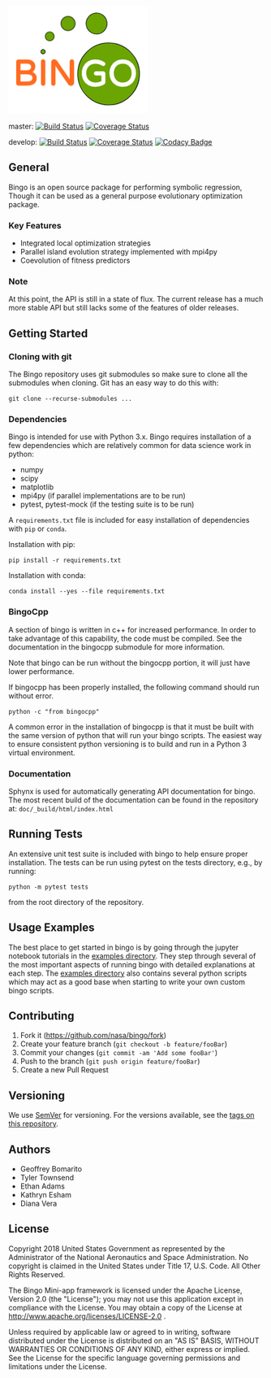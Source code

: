 ![Bingo Logo](media/logo.png)

master: [![Build Status](https://travis-ci.com/nasa/bingo.svg?branch=master)](https://travis-ci.com/nasa/bingo) [![Coverage Status](https://coveralls.io/repos/github/nasa/bingo/badge.svg?branch=master)](https://coveralls.io/github/nasa/bingo?branch=master)

develop: [![Build Status](https://travis-ci.com/nasa/bingo.svg?branch=develop)](https://travis-ci.com/nasa/bingo) [![Coverage Status](https://coveralls.io/repos/github/nasa/bingo/badge.svg?branch=develop)](https://coveralls.io/github/nasa/bingo?branch=develop) [![Codacy Badge](https://api.codacy.com/project/badge/Grade/9fe09cffafe64032962a82f7f1588e9f)](https://www.codacy.com/app/bingo_developers/bingo?utm_source=github.com&amp;utm_medium=referral&amp;utm_content=nasa/bingo&amp;utm_campaign=Badge_Grade)

## General
Bingo is an open source package for performing symbolic regression, Though it 
can be used as a general purpose evolutionary optimization package.  

### Key Features
  * Integrated local optimization strategies
  * Parallel island evolution strategy implemented with mpi4py
  * Coevolution of fitness predictors
  
### Note
At this point, the API is still in a state of flux. The current release has a 
much more stable API but still lacks some of the features of older releases.

## Getting Started

### Cloning with git
The Bingo repository uses git submodules so make sure to clone all the
submodules when cloning.  Git has an easy way to do this with:
```shell
git clone --recurse-submodules ...
```

### Dependencies
Bingo is intended for use with Python 3.x.  Bingo requires installation of a 
few dependencies which are relatively common for data science work in python:
  - numpy
  - scipy
  - matplotlib
  - mpi4py (if parallel implementations are to be run)
  - pytest, pytest-mock (if the testing suite is to be run)
  
A `requirements.txt` file is included for easy installation of dependencies with 
`pip` or `conda`.

Installation with pip:
```shell
pip install -r requirements.txt
```

Installation with conda:
```shell
conda install --yes --file requirements.txt
```

### BingoCpp
A section of bingo is written in c++ for increased performance.  In order to 
take advantage of this capability, the code must be compiled.  See the 
documentation in the bingocpp submodule for more information.

Note that bingo can be run without the bingocpp portion, it will just have lower 
performance.

If bingocpp has been properly installed, the following command should run 
without error.
```shell
python -c "from bingocpp"
```

A common error in the installation of bingocpp is that it must be built with 
the same version of python that will run your bingo scripts.  The easiest way 
to ensure consistent python versioning is to build and run in a Python 3 
virtual environment.

### Documentation
Sphynx is used for automatically generating API documentation for bingo. The 
most recent build of the documentation can be found in the repository at: 
`doc/_build/html/index.html`


## Running Tests
An extensive unit test suite is included with bingo to help ensure proper 
installation. The tests can be run using pytest on the tests directory, e.g., 
by running:
```shell
python -m pytest tests 
```
from the root directory of the repository.

## Usage Examples
The best place to get started in bingo is by going through the jupyter notebook
tutorials in the [examples directory](examples/). They step through several of
the most important aspects of running bingo with detailed explanations at each
step.  The [examples directory](examples/) also contains several python scripts
which may act as a good base when starting to write your own custom bingo
scripts.


## Contributing
1. Fork it (<https://github.com/nasa/bingo/fork>)
2. Create your feature branch (`git checkout -b feature/fooBar`)
3. Commit your changes (`git commit -am 'Add some fooBar'`)
4. Push to the branch (`git push origin feature/fooBar`)
5. Create a new Pull Request


## Versioning
We use [SemVer](http://semver.org/) for versioning. For the versions available, 
see the [tags on this repository](https://github.com/nasa/bingo/tags). 

## Authors
  * Geoffrey Bomarito
  * Tyler Townsend
  * Ethan Adams
  * Kathryn Esham
  * Diana Vera
  
## License 
Copyright 2018 United States Government as represented by the Administrator of 
the National Aeronautics and Space Administration. No copyright is claimed in 
the United States under Title 17, U.S. Code. All Other Rights Reserved.

The Bingo Mini-app framework is licensed under the Apache License, Version 2.0 
(the "License"); you may not use this application except in compliance with the 
License. You may obtain a copy of the License at 
http://www.apache.org/licenses/LICENSE-2.0 .

Unless required by applicable law or agreed to in writing, software distributed 
under the License is distributed on an "AS IS" BASIS, WITHOUT WARRANTIES OR 
CONDITIONS OF ANY KIND, either express or implied. See the License for the 
specific language governing permissions and limitations under the License.
 
